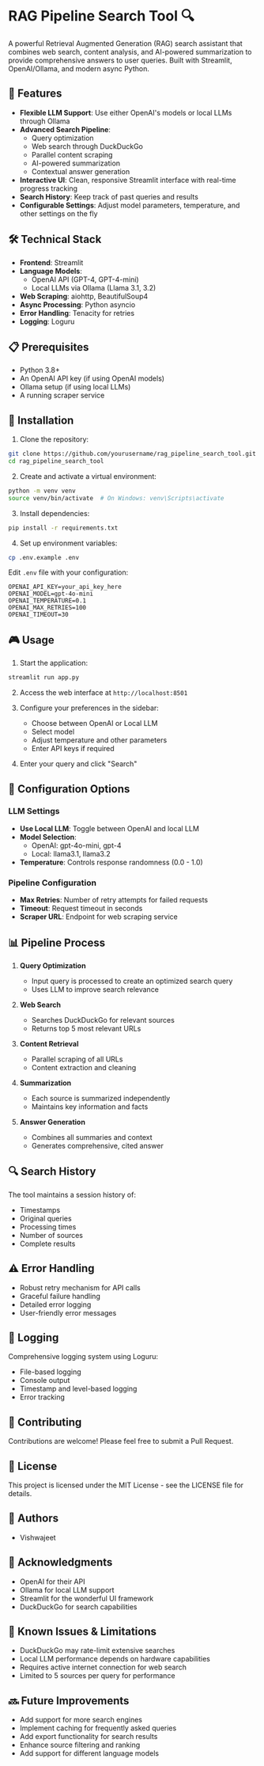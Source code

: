 # RAG Pipeline Search Tool 🔍

A powerful Retrieval Augmented Generation (RAG) search assistant that combines web search, content analysis, and AI-powered summarization to provide comprehensive answers to user queries. Built with Streamlit, OpenAI/Ollama, and modern async Python.

## 🌟 Features

- **Flexible LLM Support**: Use either OpenAI's models or local LLMs through Ollama
- **Advanced Search Pipeline**: 
  - Query optimization
  - Web search through DuckDuckGo
  - Parallel content scraping
  - AI-powered summarization
  - Contextual answer generation
- **Interactive UI**: Clean, responsive Streamlit interface with real-time progress tracking
- **Search History**: Keep track of past queries and results
- **Configurable Settings**: Adjust model parameters, temperature, and other settings on the fly

## 🛠️ Technical Stack

- **Frontend**: Streamlit
- **Language Models**: 
  - OpenAI API (GPT-4, GPT-4-mini)
  - Local LLMs via Ollama (Llama 3.1, 3.2)
- **Web Scraping**: aiohttp, BeautifulSoup4
- **Async Processing**: Python asyncio
- **Error Handling**: Tenacity for retries
- **Logging**: Loguru

## 📋 Prerequisites

- Python 3.8+
- An OpenAI API key (if using OpenAI models)
- Ollama setup (if using local LLMs)
- A running scraper service

## 🚀 Installation

1. Clone the repository:
```bash
git clone https://github.com/yourusername/rag_pipeline_search_tool.git
cd rag_pipeline_search_tool
```

2. Create and activate a virtual environment:
```bash
python -m venv venv
source venv/bin/activate  # On Windows: venv\Scripts\activate
```

3. Install dependencies:
```bash
pip install -r requirements.txt
```

4. Set up environment variables:
```bash
cp .env.example .env
```
Edit `.env` file with your configuration:
```
OPENAI_API_KEY=your_api_key_here
OPENAI_MODEL=gpt-4o-mini
OPENAI_TEMPERATURE=0.1
OPENAI_MAX_RETRIES=100
OPENAI_TIMEOUT=30
```

## 🎮 Usage

1. Start the application:
```bash
streamlit run app.py
```

2. Access the web interface at `http://localhost:8501`

3. Configure your preferences in the sidebar:
   - Choose between OpenAI or Local LLM
   - Select model
   - Adjust temperature and other parameters
   - Enter API keys if required

4. Enter your query and click "Search"

## 🔧 Configuration Options

### LLM Settings
- **Use Local LLM**: Toggle between OpenAI and local LLM
- **Model Selection**: 
  - OpenAI: gpt-4o-mini, gpt-4
  - Local: llama3.1, llama3.2
- **Temperature**: Controls response randomness (0.0 - 1.0)

### Pipeline Configuration
- **Max Retries**: Number of retry attempts for failed requests
- **Timeout**: Request timeout in seconds
- **Scraper URL**: Endpoint for web scraping service

## 📊 Pipeline Process

1. **Query Optimization**
   - Input query is processed to create an optimized search query
   - Uses LLM to improve search relevance

2. **Web Search**
   - Searches DuckDuckGo for relevant sources
   - Returns top 5 most relevant URLs

3. **Content Retrieval**
   - Parallel scraping of all URLs
   - Content extraction and cleaning

4. **Summarization**
   - Each source is summarized independently
   - Maintains key information and facts

5. **Answer Generation**
   - Combines all summaries and context
   - Generates comprehensive, cited answer

## 🔍 Search History

The tool maintains a session history of:
- Timestamps
- Original queries
- Processing times
- Number of sources
- Complete results

## ⚠️ Error Handling

- Robust retry mechanism for API calls
- Graceful failure handling
- Detailed error logging
- User-friendly error messages

## 📝 Logging

Comprehensive logging system using Loguru:
- File-based logging
- Console output
- Timestamp and level-based logging
- Error tracking

## 🤝 Contributing

Contributions are welcome! Please feel free to submit a Pull Request.

## 📄 License

This project is licensed under the MIT License - see the LICENSE file for details.

## 👥 Authors

- Vishwajeet

## 🙏 Acknowledgments

- OpenAI for their API
- Ollama for local LLM support
- Streamlit for the wonderful UI framework
- DuckDuckGo for search capabilities

## 🐛 Known Issues & Limitations

- DuckDuckGo may rate-limit extensive searches
- Local LLM performance depends on hardware capabilities
- Requires active internet connection for web search
- Limited to 5 sources per query for performance

## 🔜 Future Improvements

- Add support for more search engines
- Implement caching for frequently asked queries
- Add export functionality for search results
- Enhance source filtering and ranking
- Add support for different language models